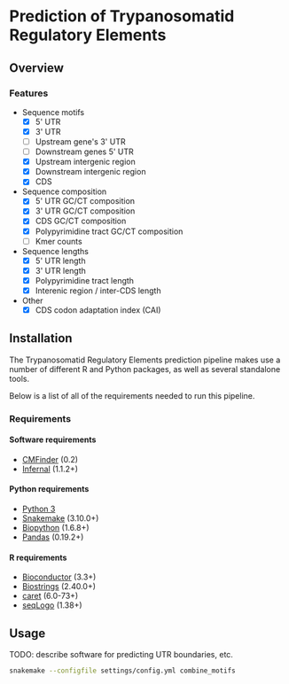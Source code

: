 Prediction of Trypanosomatid Regulatory Elements
================================================

Overview
--------

### Features

- Sequence motifs
    - [X] 5' UTR
    - [X] 3' UTR
    - [ ] Upstream gene's 3' UTR
    - [ ] Downstream genes 5' UTR
    - [X] Upstream intergenic region
    - [X] Downstream intergenic region
    - [X] CDS
- Sequence composition
    - [X] 5' UTR GC/CT composition
    - [X] 3' UTR GC/CT composition
    - [X] CDS GC/CT composition
    - [X] Polypyrimidine tract GC/CT composition
    - [ ] Kmer counts
- Sequence lengths
    - [X] 5' UTR length
    - [X] 3' UTR length
    - [X] Polypyrimidine tract length
    - [X] Interenic region / inter-CDS length
- Other
    - [X] CDS codon adaptation index (CAI)

Installation
------------

The Trypanosomatid Regulatory Elements prediction pipeline makes use a number
of different R and Python packages, as well as several standalone tools.

Below is a list of all of the requirements needed to run this pipeline.

### Requirements

#### Software requirements

- [CMFinder](http://bio.cs.washington.edu/CMfinderWeb/CMfinderDownload.pl) (0.2)
- [Infernal](http://eddylab.org/infernal/) (1.1.2+)

#### Python requirements

- [Python 3](https://www.python.org/downloads/)
- [Snakemake](https://snakemake.readthedocs.io/en/latest/) (3.10.0+)
- [Biopython](http://biopython.org/wiki/Biopython) (1.6.8+)
- [Pandas](http://pandas.pydata.org/) (0.19.2+)

#### R requirements

- [Bioconductor](https://bioconductor.org) (3.3+)
- [Biostrings](https://bioconductor.org/packages/release/bioc/html/Biostrings.html) (2.40.0+)
- [caret](http://topepo.github.io/caret/index.html) (6.0-73+)
- [seqLogo](https://www.bioconductor.org/packages/release/bioc/html/seqLogo.html) (1.38+)

Usage
-----

TODO: describe software for predicting UTR boundaries, etc.

```sh
snakemake --configfile settings/config.yml combine_motifs
```


